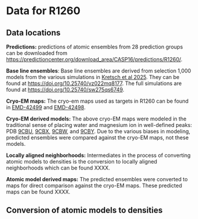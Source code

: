 # Data for R1260

## Data locations

__Predictions:__ predictions of atomic ensembles from 28 prediction groups can be downloaded from https://predictioncenter.org/download_area/CASP16/predictions/R1260/.

__Base line ensembles__: Base line ensembles are derived from selection 1,000 models from the various simulations in [Kretsch et al 2025](https://doi.org/10.1038/s41586-025-08855-w). They can be found at https://doi.org/10.25740/vz022mq8177. The full simulations are found at https://doi.org/10.25740/sw275qs6749.

__Cryo-EM maps:__ The cryo-em maps used as targets in R1260 can be found in [EMD-42499](https://www.ebi.ac.uk/emdb/EMD-42499) and [EMD-42498](https://www.ebi.ac.uk/emdb/EMD-42498).

__Cryo-EM derived models:__ The above cryo-EM maps were modeled in the traditional sense of placing water and magnesium ion in well-defined peaks: PDB [9CBU](https://doi.org/10.2210/pdb9CBU/pdb), [9CBX](https://doi.org/10.2210/pdb9CBX/pdb), [9CBW](https://doi.org/10.2210/pdb9CBW/pdb), and [9CBY](https://doi.org/10.2210/pdb9CBY/pdb). Due to the various biases in modeling, predicted ensembles were compared against the cryo-EM maps, not these models.

__Locally aligned neighborhoods:__ Intermediates in the process of converting atomic models to densities is the conversion to locally aligned neighborhoods which can be found XXXX.

__Atomic model derived maps:__ The predicted ensembles were converted to maps for direct comparison against the cryo-EM maps. These predicted maps can be found XXXX.

## Conversion of atomic models to densities



